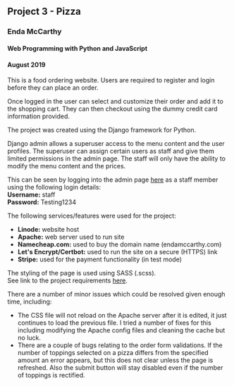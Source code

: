 ## Project 3 - Pizza
### Enda McCarthy
#### Web Programming with Python and JavaScript
#### August 2019

This is a food ordering website. Users are required to register and login before they can place an order.

Once logged in the user can select and customize their order and add it to the shopping cart. They can then checkout using the dummy credit card information provided.

The project was created using the Django framework for Python.

Django admin allows a superuser access to the menu content and the user profiles. The superuser can assign certain users as staff and give them limited permissions in the admin page. The staff will only have the ability to modify the menu content and the prices.

This can be seen by logging into the admin page [here](https://www.endamccarthy.com/admin/) as a staff member using the following login details:</br>
<strong>Username:</strong> staff</br><strong>Password:</strong> Testing1234</strong>


The following services/features were used for the project:
- <strong>Linode:</strong>  website host
- <strong>Apache:</strong>  web server used to run site
- <strong>Namecheap.com:</strong>  used to buy the domain name (endamccarthy.com)
- <strong>Let's Encrypt/Certbot:</strong>  used to run the site on a secure (HTTPS) link
- <strong>Stripe:</strong>  used for the payment functionality (in test mode)

The styling of the page is used using SASS (.scss).</br>
See link to the project requirements [here](https://docs.cs50.net/web/2019/x/projects/3/project3.html).


There are a number of minor issues which could be resolved given enough time, including:
- The CSS file will not reload on the Apache server after it is edited, it just continues to load the previous file. I tried a number of fixes for this including modifying the Apache config files and cleaning the cache but no luck.
- There are a couple of bugs relating to the order form validations. If the number of toppings selected on a pizza differs from the specified amount an error appears, but this does not clear unless the page is refreshed. Also the submit button will stay disabled even if the number of toppings is rectified.

